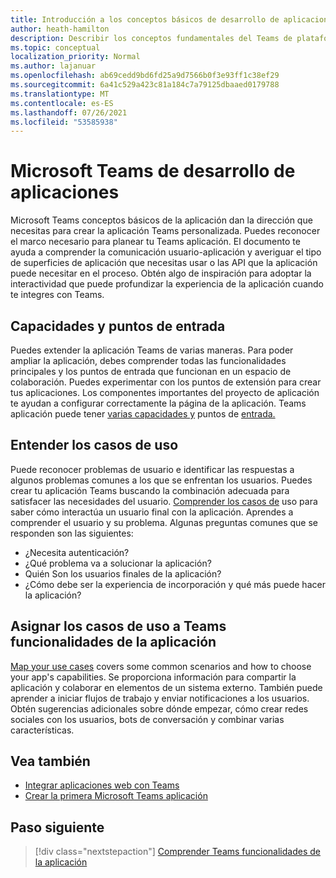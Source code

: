 ```yaml
---
title: Introducción a los conceptos básicos de desarrollo de aplicaciones
author: heath-hamilton
description: Describir los conceptos fundamentales del Teams de plataformas.
ms.topic: conceptual
localization_priority: Normal
ms.author: lajanuar
ms.openlocfilehash: ab69cedd9bd6fd25a9d7566b0f3e93ff1c38ef29
ms.sourcegitcommit: 6a41c529a423c81a184c7a79125dbaaed0179788
ms.translationtype: MT
ms.contentlocale: es-ES
ms.lasthandoff: 07/26/2021
ms.locfileid: "53585938"
---
```

# <a name="microsoft-teams-app-development-fundamentals"></a>Microsoft Teams de desarrollo de aplicaciones

Microsoft Teams conceptos básicos de la aplicación dan la dirección que necesitas para crear la aplicación Teams personalizada. Puedes reconocer el marco necesario para planear tu Teams aplicación. El documento te ayuda a comprender la comunicación usuario-aplicación y averiguar el tipo de superficies de aplicación que necesitas usar o las API que la aplicación puede necesitar en el proceso. Obtén algo de inspiración para adoptar la interactividad que puede profundizar la experiencia de la aplicación cuando te integres con Teams.

## <a name="capabilities-and-entry-points"></a>Capacidades y puntos de entrada

Puedes extender la aplicación Teams de varias maneras. Para poder ampliar la aplicación, debes comprender todas las funcionalidades principales y los puntos de entrada que funcionan en un espacio de colaboración. Puedes experimentar con los puntos de extensión para crear tus aplicaciones. Los componentes importantes del proyecto de aplicación te ayudan a configurar correctamente la página de la aplicación. Teams aplicación puede tener [varias capacidades y](../concepts/capabilities-overview.md) puntos de [entrada.](../concepts/extensibility-points.md)

## <a name="understand-your-use-cases"></a>Entender los casos de uso

Puede reconocer problemas de usuario e identificar las respuestas a algunos problemas comunes a los que se enfrentan los usuarios. Puedes crear tu aplicación Teams buscando la combinación adecuada para satisfacer las necesidades del usuario. [Comprender los casos de](../concepts/design/understand-use-cases.md) uso para saber cómo interactúa un usuario final con la aplicación. Aprendes a comprender el usuario y su problema. Algunas preguntas comunes que se responden son las siguientes:

* ¿Necesita autenticación?
* ¿Qué problema va a solucionar la aplicación?
* Quién Son los usuarios finales de la aplicación?
* ¿Cómo debe ser la experiencia de incorporación y qué más puede hacer la aplicación?

## <a name="map-your-use-cases-to-teams-app-capabilities"></a>Asignar los casos de uso a Teams funcionalidades de la aplicación

[Map your use cases](../concepts/design/map-use-cases.md) covers some common scenarios and how to choose your app's capabilities. Se proporciona información para compartir la aplicación y colaborar en elementos de un sistema externo. También puede aprender a iniciar flujos de trabajo y enviar notificaciones a los usuarios. Obtén sugerencias adicionales sobre dónde empezar, cómo crear redes sociales con los usuarios, bots de conversación y combinar varias características.

## <a name="see-also"></a>Vea también

* [Integrar aplicaciones web con Teams](../samples/integrating-web-apps.md)
* [Crear la primera Microsoft Teams aplicación](../build-your-first-app/build-first-app-overview.md) 

## <a name="next-step"></a>Paso siguiente

> [!div class="nextstepaction"]
> [Comprender Teams funcionalidades de la aplicación](capabilities-overview.md)


